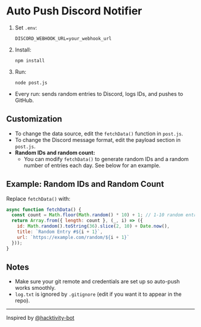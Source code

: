 # Auto Push Discord Notifier

1. Set `.env`:
   ```
   DISCORD_WEBHOOK_URL=your_webhook_url
   ```
2. Install:
   ```
   npm install
   ```
3. Run:
   ```
   node post.js
   ```

- Every run: sends random entries to Discord, logs IDs, and pushes to GitHub.

## Customization
- To change the data source, edit the `fetchData()` function in `post.js`.
- To change the Discord message format, edit the payload section in `post.js`.
- **Random IDs and random count:**
  - You can modify `fetchData()` to generate random IDs and a random number of entries each day. See below for an example.

## Example: Random IDs and Random Count
Replace `fetchData()` with:
```js
async function fetchData() {
  const count = Math.floor(Math.random() * 10) + 1; // 1-10 random entries
  return Array.from({ length: count }, (_, i) => ({
    id: Math.random().toString(36).slice(2, 10) + Date.now(),
    title: `Random Entry #${i + 1}`,
    url: `https://example.com/random/${i + 1}`
  }));
}
```

## Notes
- Make sure your git remote and credentials are set up so auto-push works smoothly.
- `log.txt` is ignored by `.gitignore` (edit if you want it to appear in the repo).

---

Inspired by [@hacktivity-bot](https://github.com/dwisiswant0/hacktivity-bot) 
